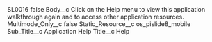 <?xml version="1.0" encoding="UTF-8"?>
<CustomMetadata xmlns="http://soap.sforce.com/2006/04/metadata" xmlns:xsi="http://www.w3.org/2001/XMLSchema-instance" xmlns:xsd="http://www.w3.org/2001/XMLSchema">
    <label>SL0016</label>
    <protected>false</protected>
    <values>
        <field>Body__c</field>
        <value xsi:type="xsd:string">Click on the Help menu to view this application walkthrough again and to access other application resources.</value>
    </values>
    <values>
        <field>Multimode_Only__c</field>
        <value xsi:type="xsd:boolean">false</value>
    </values>
    <values>
        <field>Static_Resource__c</field>
        <value xsi:type="xsd:string">os_pislide8_mobile</value>
    </values>
    <values>
        <field>Sub_Title__c</field>
        <value xsi:type="xsd:string">Application Help</value>
    </values>
    <values>
        <field>Title__c</field>
        <value xsi:type="xsd:string">Help</value>
    </values>
</CustomMetadata>
